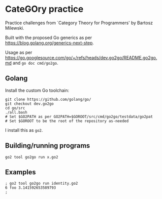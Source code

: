 # CateGOry practice

Practice challenges from `Category Theory for Programmers' by Bartosz Milewski.

Built with the proposed Go generics as per <https://blog.golang.org/generics-next-step>.

Usage as per <https://go.googlesource.com/go/+/refs/heads/dev.go2go/README.go2go.md> and `go doc cmd/go2go`.

## Golang

Install the custom Go toolchain:

	git clone https://github.com/golang/go/
	git checkout dev.go2go
	cd go/src
	./all.bash
	# Set $GO2PATH as per GO2PATH=$GOROOT/src/cmd/go2go/testdata/go2pat
	# Set $GOROOT to be the root of the repository as-needed

I install this as `go2`.

## Building/running programs

	go2 tool go2go run x.go2

## Examples

	; go2 tool go2go run identity.go2
	6 foo 3.141592653589793
	;
